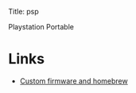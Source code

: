 Title: psp

Playstation Portable

# Links

- [Custom firmware and homebrew](http://wololo.net/cfw4dummies)
